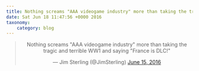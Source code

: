 ```yaml
---
title: Nothing screams "AAA videogame industry" more than taking the tragic and terrible WW1 and saying "France is DLC!"
date: Sat Jun 18 11:47:56 +0000 2016
taxonomy:
    category: blog
---
```

<blockquote class="twitter-tweet" align="center"><p lang="en" dir="ltr">Nothing screams &quot;AAA videogame industry&quot; more than taking the tragic and terrible WW1 and saying &quot;France is DLC!&quot;</p>&mdash; Jim Sterling (@JimSterling) <a href="https://twitter.com/JimSterling/status/743113568992649216">June 15, 2016</a></blockquote>
